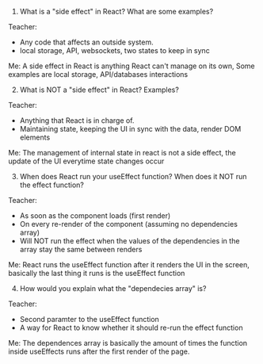 1. What is a "side effect" in React? What are some examples?

Teacher:
- Any code that affects an outside system.
- local storage, API, websockets, two states to keep in sync

Me: 
A side effect in React is anything React can't manage on its own, Some examples are local storage, 
API/databases interactions

2. What is NOT a "side effect" in React? Examples?

Teacher:
- Anything that React is in charge of.
- Maintaining state, keeping the UI in sync with the data, 
  render DOM elements

Me:
The management of internal state in react is not a side effect, the update of the UI everytime state changes occur

3. When does React run your useEffect function? When does it NOT run
   the effect function?

Teacher:
- As soon as the component loads (first render)
- On every re-render of the component (assuming no dependencies array)
- Will NOT run the effect when the values of the dependencies in the
  array stay the same between renders

Me: 
React runs the useEffect function after it renders the UI in the screen, basically the last thing it runs is the useEffect function

4. How would you explain what the "dependecies array" is?

Teacher: 
- Second paramter to the useEffect function
- A way for React to know whether it should re-run the effect function

Me: 
The dependences array is basically the amount of times the function inside useEffects runs after the first render of the page.



